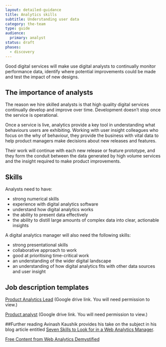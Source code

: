 ```yaml
---
layout: detailed-guidance
title: Analytics skills
subtitle: Understanding user data
category: the-team
type: guide
audience:
  primary: analyst
status: draft
phases:
  - discovery
---
```


Good digital services will make use digital analysts to continually monitor performance data, identify where potential improvements could be made and test the impact of new designs.

## The importance of analysts

The reason we hire skilled analysts is that high quality digital services continually develop and improve over time. Development doesn’t stop once the service is operational. 

Once a service is live, analytics provide a key tool in understanding what behaviours users are exhibiting. Working with user insight colleagues who focus on the why of behaviour, they provide the business with vital data to help product managers make decisions about new releases and features. 

Their work will continue with each new release or feature prototype, and they form the conduit between the data generated by high volume services and the insight required to make product improvements.

## Skills
Analysts need to have:
* strong numerical skills
* experience with digital analytics software
* understand how digital analytics works
* the ability to present data effectively
* the ability to distill large amounts of complex data into clear, actionable insights

A digital analytics manager will also need the following skills:
* strong presentational skills
* collaborative approach to work
* good at prioritising time-critical work
* an understanding of the wider digital landscape
* an understanding of how digital analytics fits with other data sources and user insight

## Job description templates
[Product Analytics Lead](https://docs.google.com/a/digital.cabinet-office.gov.uk/document/d/18Px4dlhSxzTuLTLzKe3_1n-1HCwV3hi9UUc1yVNuIXo/edit) (Google drive link. You will need permission to view.)

[Product analyst](https://docs.google.com/a/digital.cabinet-office.gov.uk/document/d/1NqcKTxqYit9BXPxj_paI4qsV_8TzMyK4bIIYrg4OJGg/edit) (Google drive link. You will need permission to view.)


##Further reading
Avinash Kaushik provides his take on the subject in his blog article entitled [Seven Skills to Look for in a Web Analytics Manager](http://www.kaushik.net/avinash/seven-skills-to-look-for-in-a-web-analytics-manager/).

[Free Content from Web Analytics Demystified](http://www.webanalyticsdemystified.com/content/index.asp)
